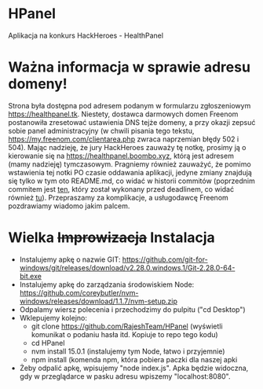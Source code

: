 # HPanel
Aplikacja na konkurs HackHeroes - HealthPanel

# Ważna informacja w sprawie adresu domeny!
Strona była dostępna pod adresem podanym w formularzu zgłoszeniowym https://healthpanel.tk. Niestety, dostawca darmowych domen Freenom postanowiła zresetować ustawienia DNS tejże domeny, a przy okazji zepsuć sobie panel administracyjny (w chwili pisania tego tekstu, https://my.freenom.com/clientarea.php zwraca naprzemian błędy 502 i 504). Mając nadzieję, że jury HackHeroes zauważy tę notkę, prosimy ją o kierowanie się na https://healthpanel.boombo.xyz, którą jest adresem (mamy nadzieję) tymczasowym. Pragniemy również zauważyć, że pomimo wstawienia tej notki PO czasie oddawania aplikacji, jedyne zmiany znajdują się tylko w tym oto README.md, co widać w historii commitów (poprzednim commitem jest [ten](
https://github.com/RajeshTeam/HPanel/commit/f16e2089d8d9d5f467db37d1d8229a0f207f6448), który został wykonany przed deadlinem, co widać również [tu](https://github.com/RajeshTeam/HPanel/commits/main)). Przepraszamy za komplikacje, a usługodawcę Freenom pozdrawiamy wiadomo jakim palcem.

# Wielka ~~Improwizacja~~ Instalacja
- Instalujemy apkę o nazwie GIT: https://github.com/git-for-windows/git/releases/download/v2.28.0.windows.1/Git-2.28.0-64-bit.exe
- Instalujemy apkę do zarządzania środowiskiem Node: https://github.com/coreybutler/nvm-windows/releases/download/1.1.7/nvm-setup.zip
- Odpalamy wiersz polecenia i przechodzimy do pulpitu ("cd Desktop")
- Wklepujemy kolejno:
  - git clone https://github.com/RajeshTeam/HPanel (wyświetli komunikat o podaniu hasła itd. Kopiuje to repo tego kodu)
  - cd HPanel
  - nvm install 15.0.1 (instalujemy tym Node, łatwo i przyjemnie)
  - npm install (komenda npm, która pobiera paczki dla naszej apki
- Żeby odpalić apkę, wpisujemy "node index.js". Apka będzie widoczna, gdy w przeglądarce w pasku adresu wpiszemy "localhost:8080".

